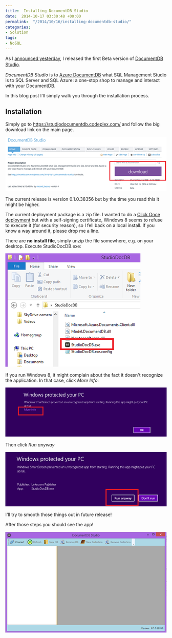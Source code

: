 ```yaml
---
title:  Installing DocumentDB Studio
date:  2014-10-17 03:30:48 +00:00
permalink:  "/2014/10/16/installing-documentdb-studio/"
categories:
- Solution
tags:
- NoSQL
---
```

<p>As I <a href="2014/10/15/documentdb-studio/">announced yesterday</a>, I released the first Beta version of <a href="https://studiodocumentdb.codeplex.com/">DocumentDB Studio</a>. <span style="font-size:12pt;">
		</span></p><p><em>DocumentDB Studio</em> is to <a href="http://vincentlauzon.wordpress.com/2014/09/18/digest-documentdb-resource-model-and-concepts/">Azure DocumentDB</a> what SQL Management Studio is to SQL Server and SQL Azure: a one-stop shop to manage and interact with your DocumentDB. 
</p><p>In this blog post I'll simply walk you through the installation process.
</p><h2>Installation 
</h2><p>Simply go to <a href="https://studiodocumentdb.codeplex.com/">https://studiodocumentdb.codeplex.com/</a> and follow the big download link on the main page. 
</p><p><img src="assets/2014/10/installing-documentdb-studio/101714_0132_managingdat1.png" alt="" />
	</p><p>The current release is version 0.1.0.38356 but by the time you read this it might be higher. 
</p><p>The current deployment package is a zip file. I wanted to do a <a href="http://vincentlauzon.com/2014/09/17/clickonce-on-codeplex-com/">Click Once deployment</a> but with a self-signing certificate, Windows 8 seems to refuse to execute it (for security reason), so I fell back on a local install.  If you know a way around it, please drop me a line.
</p><p>There are <strong>no install file</strong>, simply unzip the file somewhere, e.g. on your desktop.  Execute StudioDocDB.exe:
</p><p><img src="assets/2014/10/installing-documentdb-studio/101714_0330_installingd1.png" alt="" />
	</p><p>If you run Windows 8, it might complain about the fact it doesn't recognize the application.  In that case, click <em>More Info</em>:
</p><p><img src="assets/2014/10/installing-documentdb-studio/101714_0330_installingd2.png" alt="" />
	</p><p>Then click <em>Run anyway</em>
	</p><p><img src="assets/2014/10/installing-documentdb-studio/101714_0330_installingd3.png" alt="" />
	</p><p>I'll try to smooth those things out in future release!
</p><p>After those steps you should see the app!
</p><p><img src="assets/2014/10/installing-documentdb-studio/101714_0330_installingd4.png" alt="" />
	</p>